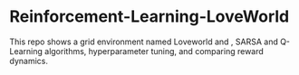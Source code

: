 # Reinforcement-Learning-LoveWorld
This repo shows a grid environment named Loveworld and , SARSA and Q-Learning algorithms, hyperparameter tuning, and comparing reward dynamics.
